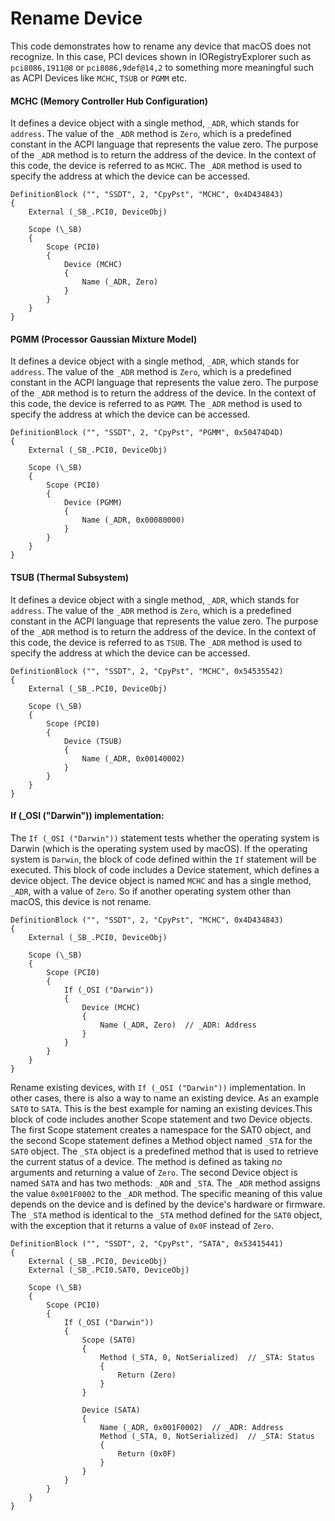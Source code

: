 # Rename Device

This code demonstrates how to rename any device that macOS does not recognize. In this case, PCI devices shown in IORegistryExplorer such as `pci8086,1911@8` or `pci8086,9def@14,2` to something more meaningful such as ACPI Devices like `MCHC`, `TSUB` or `PGMM` etc.

#### MCHC (Memory Controller Hub Configuration)

It defines a device object with a single method, `_ADR`, which stands for `address`. The value of the `_ADR` method is `Zero`, which is a predefined constant in the ACPI language that represents the value zero. The purpose of the `_ADR` method is to return the address of the device. In the context of this code, the device is referred to as `MCHC`. The `_ADR` method is used to specify the address at which the device can be accessed.

```asl
DefinitionBlock ("", "SSDT", 2, "CpyPst", "MCHC", 0x4D434843)
{
    External (_SB_.PCI0, DeviceObj)

    Scope (\_SB)
    {
        Scope (PCI0)
        {
            Device (MCHC)
            {
                Name (_ADR, Zero)
            }
        }
    }
}
```

#### PGMM (Processor Gaussian Mixture Model)

It defines a device object with a single method, `_ADR`, which stands for `address`. The value of the `_ADR` method is `Zero`, which is a predefined constant in the ACPI language that represents the value zero. The purpose of the `_ADR` method is to return the address of the device. In the context of this code, the device is referred to as `PGMM`. The `_ADR` method is used to specify the address at which the device can be accessed.

```asl
DefinitionBlock ("", "SSDT", 2, "CpyPst", "PGMM", 0x50474D4D)
{
    External (_SB_.PCI0, DeviceObj)

    Scope (\_SB)
    {
        Scope (PCI0)
        {
            Device (PGMM)
            {
                Name (_ADR, 0x00080000)
            }
        }
    }
}
```

#### TSUB (Thermal Subsystem)

It defines a device object with a single method, `_ADR`, which stands for `address`. The value of the `_ADR` method is `Zero`, which is a predefined constant in the ACPI language that represents the value zero. The purpose of the `_ADR` method is to return the address of the device. In the context of this code, the device is referred to as `TSUB`. The `_ADR` method is used to specify the address at which the device can be accessed.

```asl
DefinitionBlock ("", "SSDT", 2, "CpyPst", "MCHC", 0x54535542)
{
    External (_SB_.PCI0, DeviceObj)

    Scope (\_SB)
    {
        Scope (PCI0)
        {
            Device (TSUB)
            {
                Name (_ADR, 0x00140002)
            }
        }
    }
}
```

#### If (_OSI ("Darwin")) implementation:

The `If (_OSI ("Darwin"))` statement tests whether the operating system is Darwin (which is the operating system used by macOS). If the operating system is `Darwin`, the block of code defined within the `If` statement will be executed. This block of code includes a Device statement, which defines a device object. The device object is named `MCHC` and has a single method, `_ADR`, with a value of `Zero`. So if another operating system other than macOS, this device is not rename.

```asl
DefinitionBlock ("", "SSDT", 2, "CpyPst", "MCHC", 0x4D434843)
{
    External (_SB_.PCI0, DeviceObj)

    Scope (\_SB)
    {
        Scope (PCI0)
        {
            If (_OSI ("Darwin"))
            {
                Device (MCHC)
                {
                    Name (_ADR, Zero)  // _ADR: Address
                }
            }
        }
    }
}
```

Rename existing devices, with `If (_OSI ("Darwin"))` implementation. In other cases, there is also a way to name an existing device. As an example `SAT0` to `SATA`. This is the best example for naming an existing devices.This block of code includes another Scope statement and two Device objects. The first Scope statement creates a namespace for the SAT0 object, and the second Scope statement defines a Method object named `_STA` for the `SAT0` object. The `_STA` object is a predefined method that is used to retrieve the current status of a device. The method is defined as taking no arguments and returning a value of `Zero`. The second Device object is named `SATA` and has two methods: `_ADR` and `_STA`. The `_ADR` method assigns the value `0x001F0002` to the `_ADR` method. The specific meaning of this value depends on the device and is defined by the device's hardware or firmware. The `_STA` method is identical to the `_STA` method defined for the `SAT0` object, with the exception that it returns a value of `0x0F` instead of `Zero`.

```asl
DefinitionBlock ("", "SSDT", 2, "CpyPst", "SATA", 0x53415441)
{
    External (_SB_.PCI0, DeviceObj)
    External (_SB_.PCI0.SAT0, DeviceObj)

    Scope (\_SB)
    {
        Scope (PCI0)
        {
            If (_OSI ("Darwin"))
            {
                Scope (SAT0)
                {
                    Method (_STA, 0, NotSerialized)  // _STA: Status
                    {
                        Return (Zero)
                    }
                }

                Device (SATA)
                {
                    Name (_ADR, 0x001F0002)  // _ADR: Address
                    Method (_STA, 0, NotSerialized)  // _STA: Status
                    {
                        Return (0x0F)
                    }
                }
            }
        }
    }
}
```
